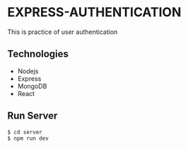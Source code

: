 # EXPRESS-AUTHENTICATION

This is practice of user authentication

## Technologies

- Nodejs
- Express
- MongoDB
- React

## Run Server

```
$ cd server
$ npm run dev
```
